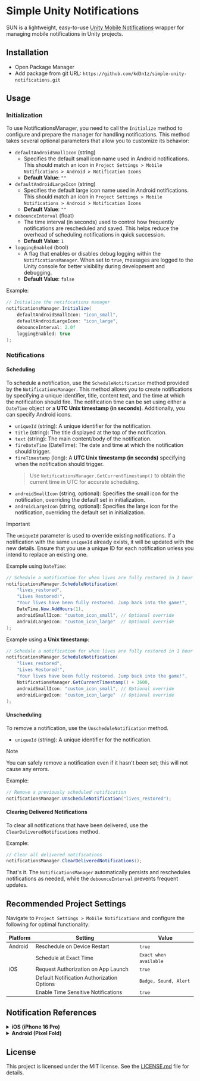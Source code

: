 # Simple Unity Notifications

SUN is a lightweight, easy-to-use [Unity Mobile Notifications](https://github.com/Unity-Technologies/com.unity.mobile.notifications) wrapper for managing mobile notifications in Unity projects.

## Installation

-   Open Package Manager
-   Add package from git URL:
    `https://github.com/kd3n1z/simple-unity-notifications.git`

## Usage

### Initialization

To use NotificationsManager, you need to call the `Initialize` method to configure and prepare the manager for handling notifications. This method takes several optional parameters that allow you to customize its behavior:

-   `defaultAndroidSmallIcon` (string)
    -   Specifies the default small icon name used in Android notifications. This should match an icon in `Project Settings > Mobile Notifications > Android > Notification Icons`
    -   **Default Value**: `""`
-   `defaultAndroidLargeIcon` (string)
    -   Specifies the default large icon name used in Android notifications. This should match an icon in `Project Settings > Mobile Notifications > Android > Notification Icons`
    -   **Default Value**: `""`
-   `debounceInterval` (float)
    -   The time interval (in seconds) used to control how frequently notifications are rescheduled and saved. This helps reduce the overhead of scheduling notifications in quick succession.
    -   **Default Value**: `1`
-   `loggingEnabled` (bool)
    -   A flag that enables or disables debug logging within the `NotificationsManager`. When set to `true`, messages are logged to the Unity console for better visibility during development and debugging.
    -   **Default Value**: `false`

Example:

```csharp
// Initialize the notifications manager
notificationsManager.Initialize(
    defaultAndroidSmallIcon: "icon_small",
    defaultAndroidLargeIcon: "icon_large",
    debounceInterval: 2.0f
    loggingEnabled: true
);
```

### Notifications

#### Scheduling

To schedule a notification, use the `ScheduleNotification` method provided by the `NotificationsManager`. This method allows you to create notifications by specifying a unique identifier, title, content text, and the time at which the notification should fire. The notification time can be set using either a `DateTime` object or a **UTC Unix timestamp (in seconds)**. Additionally, you can specify Android icons.

-   `uniqueId` (string): A unique identifier for the notification.
-   `title` (string): The title displayed at the top of the notification.
-   `text` (string): The main content/body of the notification.
-   `fireDateTime` (DateTime): The date and time at which the notification should trigger.
-   `fireTimestamp` (long): A **UTC Unix timestamp (in seconds)** specifying when the notification should trigger.
    > Use `NotificationsManager.GetCurrentTimestamp()` to obtain the current time in UTC for accurate scheduling.
-   `androidSmallIcon` (string, optional): Specifies the small icon for the notification, overriding the default set in initialization.
-   `androidLargeIcon` (string, optional): Specifies the large icon for the notification, overriding the default set in initialization.

> [!IMPORTANT]
> The `uniqueId` parameter is used to override existing notifications. If a notification with the same `uniqueId` already exists, it will be updated with the new details. Ensure that you use a unique ID for each notification unless you intend to replace an existing one.

Example using `DateTime`:

```csharp
// Schedule a notification for when lives are fully restored in 1 hour
notificationsManager.ScheduleNotification(
    "lives_restored",
    "Lives Restored!",
    "Your lives have been fully restored. Jump back into the game!",
    DateTime.Now.AddHours(1),
    androidSmallIcon: "custom_icon_small", // Optional override
    androidLargeIcon: "custom_icon_large"  // Optional override
);
```

Example using a **Unix timestamp**:

```csharp
// Schedule a notification for when lives are fully restored in 1 hour (3600 seconds)
notificationsManager.ScheduleNotification(
    "lives_restored",
    "Lives Restored!",
    "Your lives have been fully restored. Jump back into the game!",
    NotificationsManager.GetCurrentTimestamp() + 3600,
    androidSmallIcon: "custom_icon_small", // Optional override
    androidLargeIcon: "custom_icon_large"  // Optional override
);
```

#### Unscheduling

To remove a notification, use the `UnscheduleNotification` method.

-   `uniqueId` (string): A unique identifier for the notification.

> [!NOTE]
> You can safely remove a notification even if it hasn't been set; this will not cause any errors.

Example:

```csharp
// Remove a previously scheduled notification
notificationsManager.UnscheduleNotification("lives_restored");
```

#### Clearing Delivered Notifications

To clear all notifications that have been delivered, use the `ClearDeliveredNotifications` method.

Example:

```csharp
// Clear all delivered notifications
notificationsManager.ClearDeliveredNotifications();
```

That's it. The `NotificationsManager` automatically persists and reschedules notifications as needed, while the `debounceInterval` prevents frequent updates.

## Recommended Project Settings

Navigate to `Project Settings > Mobile Notifications` and configure the following for optimal functionality:

| Platform | Setting                                    | Value                  |
| -------- | ------------------------------------------ | ---------------------- |
| Android  | Reschedule on Device Restart               | `true`                 |
|          | Schedule at Exact Time                     | `Exact when available` |
| iOS      | Request Authorization on App Launch        | `true`                 |
|          | Default Notification Authorization Options | `Badge, Sound, Alert`  |
|          | Enable Time Sensitive Notifications        | `true`                 |

## Notification References

<details>
  <summary><strong>iOS (iPhone 16 Pro)</strong></summary>
  
  <img alt="iOS Notification (iPhone 16 Pro)" src="Images~/iOS Notification.png" width="585"/>
</details>

<details>
  <summary><strong>Android (Pixel Fold)</strong></summary>
  
  <img alt="Android Notification (Pixel Fold)" src="Images~/Android Pixel Notification.png" width="523"/>
  
  <ul>
    <li><strong>S</strong> is depicted on the small icon and <strong>L</strong> on the large one.</li>
    <li>The accent color of the notification is <code>#ffc080</code> (you can see it on the small icon).</li>
  </ul>
</details>

## License

This project is licensed under the MIT license. See the [LICENSE.md](LICENSE.md) file for details.
